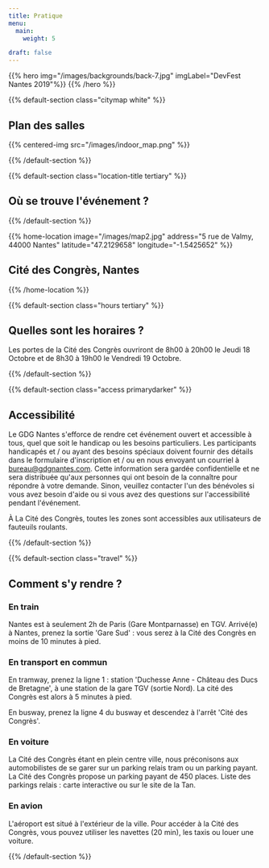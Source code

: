 ```yaml
---
title: Pratique
menu:
  main:
    weight: 5

draft: false
---
```


{{% hero img="/images/backgrounds/back-7.jpg" imgLabel="DevFest Nantes 2019"%}}
{{% /hero %}}

{{% default-section class="citymap white" %}}

## Plan des salles
{{% centered-img src="/images/indoor_map.png" %}}

{{% /default-section %}}

{{% default-section class="location-title tertiary" %}}

## Où se trouve l'événement ?

{{% /default-section %}}

{{% home-location
    image="/images/map2.jpg"
    address="5 rue de Valmy, 44000 Nantes"
    latitude="47.2129658"
    longitude="-1.5425652" %}}

## Cité des Congrès, Nantes

{{% /home-location %}}

{{% default-section class="hours tertiary" %}}

## Quelles sont les horaires ?

Les portes de la Cité des Congrès ouvriront de 8h00 à 20h00 le Jeudi 18 Octobre et de 8h30 à 19h00 le Vendredi 19 Octobre.

{{% /default-section %}}

{{% default-section class="access primarydarker" %}}

## Accessibilité
Le GDG Nantes s'efforce de rendre cet événement ouvert et accessible à tous, quel que soit le handicap ou les besoins particuliers. Les participants handicapés et / ou ayant des besoins spéciaux doivent fournir des détails dans le formulaire d'inscription et / ou en nous envoyant un courriel à bureau@gdgnantes.com. Cette information sera gardée confidentielle et ne sera distribuée qu'aux personnes qui ont besoin de la connaître pour répondre à votre demande. Sinon, veuillez contacter l'un des bénévoles si vous avez besoin d'aide ou si vous avez des questions sur l'accessibilité pendant l'événement.

À La Cité des Congrès, toutes les zones sont accessibles aux utilisateurs de fauteuils roulants.

{{% /default-section %}}

{{% default-section class="travel" %}}

## Comment s'y rendre ?

### En train
Nantes est à seulement 2h de Paris (Gare Montparnasse) en TGV.
Arrivé(e) à Nantes, prenez la sortie 'Gare Sud' : vous serez à la Cité des Congrès en moins de 10 minutes à pied.

### En transport en commun
En tramway, prenez la ligne 1 : station 'Duchesse Anne - Château des Ducs de Bretagne', à une station de la gare TGV (sortie Nord). La cité des Congrès est alors à 5 minutes à pied.

En busway, prenez la ligne 4 du busway et descendez à l'arrêt 'Cité des Congrès'.

### En voiture
La Cité des Congrès étant en plein centre ville, nous préconisons aux automobilistes de se garer sur un parking relais tram ou un parking payant.
La Cité des Congrès propose un parking payant de 450 places.
Liste des parkings relais : carte interactive ou sur le site de la Tan.

### En avion
L'aéroport est situé à l'extérieur de la ville. Pour accéder à la Cité des Congrès, vous pouvez utiliser les navettes (20 min), les taxis ou louer une voiture.

{{% /default-section %}}